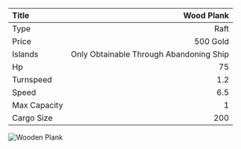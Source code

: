|Title        | Wood Plank           
|:-|-:
|Type         | Raft                  
|Price        | 500 Gold    
|Islands      | Only Obtainable Through Abandoning Ship
|Hp           | 75
|Turnspeed    | 1.2
|Speed        | 6.5
|Max Capacity | 1
|Cargo Size   | 200

<img src="assets/img/raft.png" alt="Wooden Plank">